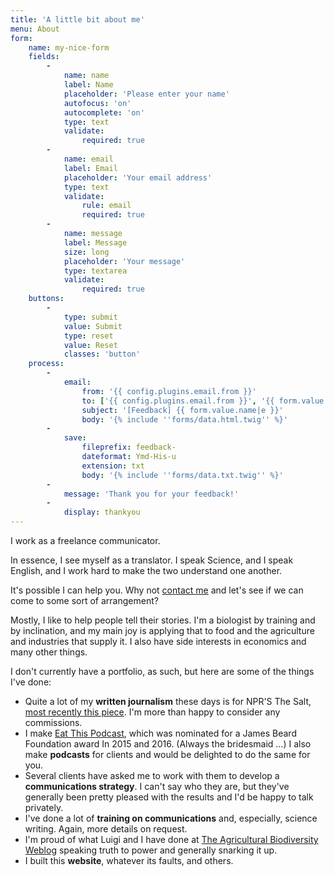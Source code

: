 ```yaml
---
title: 'A little bit about me'
menu: About
form:
    name: my-nice-form
    fields:
        -
            name: name
            label: Name
            placeholder: 'Please enter your name'
            autofocus: 'on'
            autocomplete: 'on'
            type: text
            validate:
                required: true
        -
            name: email
            label: Email
            placeholder: 'Your email address'
            type: text
            validate:
                rule: email
                required: true
        -
            name: message
            label: Message
            size: long
            placeholder: 'Your message'
            type: textarea
            validate:
                required: true
    buttons:
        -
            type: submit
            value: Submit
            type: reset
            value: Reset
            classes: 'button'
    process:
        -
            email:
                from: '{{ config.plugins.email.from }}'
                to: ['{{ config.plugins.email.from }}', '{{ form.value.email }}']
                subject: '[Feedback] {{ form.value.name|e }}'
                body: '{% include ''forms/data.html.twig'' %}'
        -
            save:
                fileprefix: feedback-
                dateformat: Ymd-His-u
                extension: txt
                body: '{% include ''forms/data.txt.twig'' %}'
        -
            message: 'Thank you for your feedback!'
        -
            display: thankyou
---
```


I work as a freelance communicator. 

In essence, I see myself as a translator. I speak Science, and I speak English, and I work hard to make the two understand one another. 

It's possible I can help you. Why not <a href="#form">contact me</a> and let's see if we can come to some sort of arrangement?

Mostly, I like to help people tell their stories. I'm a biologist by training and by inclination, and my main joy is applying that to food and the agriculture and industries that supply it. I also have side interests in economics and many other things.

I don't currently have a portfolio, as such, but here are some of the things I've done:

* Quite a lot of my **written journalism** these days is for NPR'S The Salt, [most recently this piece](http://www.npr.org/sections/thesalt/2016/08/25/491370926/food-world-rallies-for-quake-hit-amatrice-home-of-famous-pasta-dish). I'm more than happy to consider any commissions.
* I make [Eat This Podcast](http://eatthispodcast.com), which was nominated for a James Beard Foundation award In 2015 and 2016. (Always the bridesmaid ...) I also make **podcasts** for clients and would be delighted to do the same for you.
* Several clients have asked me to work with them to develop a **communications strategy**. I can't say who they are, but they've generally been pretty pleased with the results and I'd be happy to talk privately.
* I've done a lot of **training on communications** and, especially, science writing. Again, more details on request.
* I'm proud of what Luigi and I have done at [The Agricultural Biodiversity Weblog](http://agro.biodiver.se/) speaking truth to power and generally snarking it up.
* I built this **website**, whatever its faults, and others.        